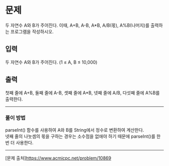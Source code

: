 # 문제

두 자연수 A와 B가 주어진다. 이때, A+B, A-B, A*B, A/B(몫), A%B(나머지)를 출력하는 프로그램을 작성하시오.

## 입력

두 자연수 A와 B가 주어진다. (1 ≤ A, B ≤ 10,000)

## 출력

첫째 줄에 A+B, 둘째 줄에 A-B, 셋째 줄에 A*B, 넷째 줄에 A/B, 다섯째 줄에 A%B를 출력한다.

---

### 풀이 방법

parseInt() 함수를 사용하여 A와 B를 String에서 정수로 변환하여 계산한다.  
넷째 줄의 나눗셈의 몫을 구하는 경우는 소수점을 없애야 하기 때문에 parseInt()를 한번 더 사용한다.

---

[문제 출처]https://www.acmicpc.net/problem/10869
